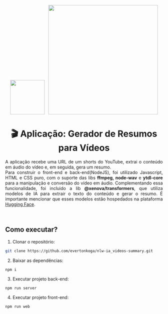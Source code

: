 <center>
  <p align="center">
    <img src="https://github.com/evertonkoga/nlw-ia_videos-summary/assets/54872138/f788b8c4-7028-4b27-89a3-d570d35f4428" width=110px height="110" /> &nbsp;
    <img src="https://github.com/evertonkoga/nlw-ia_upload-ai_api/assets/54872138/5a3dc362-9a7c-4bf7-be47-46b053962e15" width=350px/>
  </p>  
  <h1 align="center">🎬 Aplicação: Gerador de Resumos para Vídeos</h1>
  <p align="justify">    
    A aplicação recebe uma URL de um shorts do YouTube, extrai o conteúdo em áudio do vídeo e, em seguida, gera um resumo.<br/>
    Para construir o front-end e back-end(NodeJS), foi utilizado Javascript, HTML e CSS puro, com o suporte das libs <b>ffmpeg, node-wav</b> e <b>ytdl-core</b> para a manipulação e conversão do vídeo em áudio.
    Complementando essa funcionalidade, foi incluido a lib <b>@xenova/transformers</b>, que utiliza modelos de IA para extrair o texto do conteúdo e gerar o resumo.
    É importante mencionar que esses modelos estão hospedados na plataforma <a href="https://huggingface.co/models">Hugging Face</a>.
  </p>
</center>
<br />

## Como executar?

1. Clonar o repositório:
```sh
git clone https://github.com/evertonkoga/nlw-ia_videos-summary.git
```

2. Baixar as dependências:
```shell
npm i
```

3. Executar projeto back-end:
```shell
npm run server
```

4. Executar projeto front-end:
```shell
npm run web
```
